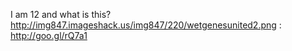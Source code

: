 I am 12 and what is this? http://img847.imageshack.us/img847/220/wetgenesunited2.png : http://goo.gl/rQ7a1